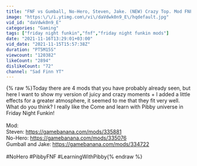 ```yaml
---
title: "FNF vs Gumball, No-Hero, Steven, Jake. (NEW) Crazy Top. Mod FNF Come and Learn with Pibby!"
image: "https:\/\/i.ytimg.com\/vi\/daVdwk0n9_E\/hqdefault.jpg"
vid_id: "daVdwk0n9_E"
categories: "Gaming"
tags: ["friday night funkin","fnf","friday night funkin mods"]
date: "2021-11-16T13:29:01+03:00"
vid_date: "2021-11-15T15:57:38Z"
duration: "PT5M15S"
viewcount: "120382"
likeCount: "2894"
dislikeCount: "72"
channel: "Sad Finn YT"
---
```

{% raw %}Today there are 4 mods that you have probably already seen, but here I want to show my version of juicy and crazy moments + I added a little effects for a greater atmosphere, it seemed to me that they fit very well. What do you think? I really like the Come and learn with Pibby universe in Friday Night Funkin!<br /><br />Mod:<br />Steven: <a rel="nofollow" target="blank" href="https://gamebanana.com/mods/335881">https://gamebanana.com/mods/335881</a><br />No-Hero: <a rel="nofollow" target="blank" href="https://gamebanana.com/mods/335076">https://gamebanana.com/mods/335076</a><br />Gumball and Jake: <a rel="nofollow" target="blank" href="https://gamebanana.com/mods/334722">https://gamebanana.com/mods/334722</a><br /><br />#NoHero #PibbyFNF #LearningWithPibby{% endraw %}
